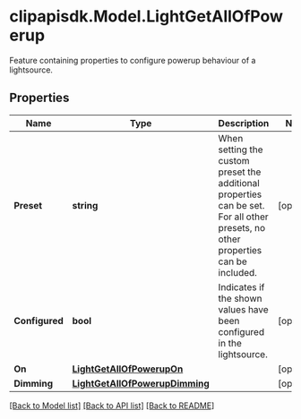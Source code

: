 # clipapisdk.Model.LightGetAllOfPowerup
Feature containing properties to configure powerup behaviour of a lightsource.

## Properties

Name | Type | Description | Notes
------------ | ------------- | ------------- | -------------
**Preset** | **string** | When setting the custom preset the additional properties can be set. For all other presets, no other properties can be included. | [optional] 
**Configured** | **bool** | Indicates if the shown values have been configured in the lightsource. | [optional] 
**On** | [**LightGetAllOfPowerupOn**](LightGetAllOfPowerupOn.md) |  | [optional] 
**Dimming** | [**LightGetAllOfPowerupDimming**](LightGetAllOfPowerupDimming.md) |  | [optional] 

[[Back to Model list]](../README.md#documentation-for-models) [[Back to API list]](../README.md#documentation-for-api-endpoints) [[Back to README]](../README.md)

